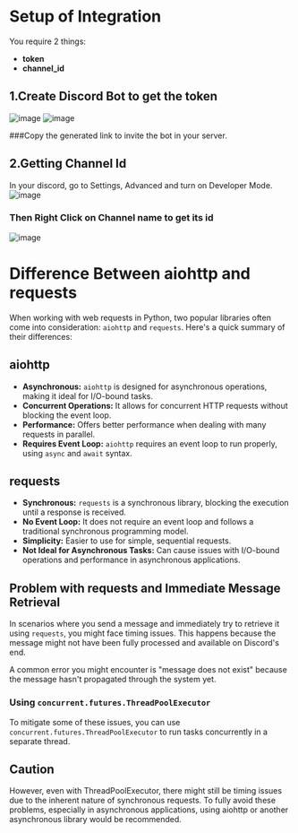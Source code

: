 # Setup of Integration

You require 2 things:
- **token**
- **channel_id**

## 1.Create Discord Bot to get the token
![image](https://github.com/teki9ll/Discord-Integration-using-Webhooks/assets/95670904/7bf19491-669a-4eb9-84d3-dc74639850ee)
![image](https://github.com/teki9ll/Discord-Integration-using-Webhooks/assets/95670904/a5fa36dc-2fba-4500-80d1-623cf74172f7)

###Copy the generated link to invite the bot in your server. 

## 2.Getting Channel Id
In your discord, go to Settings, Advanced and turn on Developer Mode.
![image](https://github.com/teki9ll/Discord-Integration-using-Webhooks/assets/95670904/e797deea-a05f-41ac-8b40-1cb13caba128)

### Then Right Click on Channel name to get its id
![image](https://github.com/teki9ll/Discord-Integration-using-Webhooks/assets/95670904/2f294e46-ba02-4a7b-97b7-027437063618)


# Difference Between aiohttp and requests

When working with web requests in Python, two popular libraries often come into consideration: `aiohttp` and `requests`. Here's a quick summary of their differences:

## aiohttp

- **Asynchronous:** `aiohttp` is designed for asynchronous operations, making it ideal for I/O-bound tasks.
- **Concurrent Operations:** It allows for concurrent HTTP requests without blocking the event loop.
- **Performance:** Offers better performance when dealing with many requests in parallel.
- **Requires Event Loop:** `aiohttp` requires an event loop to run properly, using `async` and `await` syntax.

## requests

- **Synchronous:** `requests` is a synchronous library, blocking the execution until a response is received.
- **No Event Loop:** It does not require an event loop and follows a traditional synchronous programming model.
- **Simplicity:** Easier to use for simple, sequential requests.
- **Not Ideal for Asynchronous Tasks:** Can cause issues with I/O-bound operations and performance in asynchronous applications.

## Problem with requests and Immediate Message Retrieval

In scenarios where you send a message and immediately try to retrieve it using `requests`, you might face timing issues. This happens because the message might not have been fully processed and available on Discord's end.

A common error you might encounter is "message does not exist" because the message hasn't propagated through the system yet. 

### Using `concurrent.futures.ThreadPoolExecutor`

To mitigate some of these issues, you can use `concurrent.futures.ThreadPoolExecutor` to run tasks concurrently in a separate thread.

## Caution
However, even with ThreadPoolExecutor, there might still be timing issues due to the inherent nature of synchronous requests. To fully avoid these problems, especially in asynchronous applications, using aiohttp or another asynchronous library would be recommended.
 
